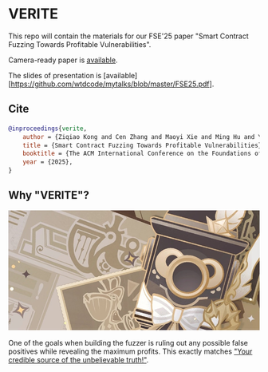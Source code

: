 # VERITE

This repo will contain the materials for our FSE'25 paper "Smart Contract Fuzzing Towards Profitable Vulnerabilities".

Camera-ready paper is [available](./paper.pdf).

The slides of presentation is [available][https://github.com/wtdcode/mytalks/blob/master/FSE25.pdf].

## Cite

```bibtex
@inproceedings{verite,
    author = {Ziqiao Kong and Cen Zhang and Maoyi Xie and Ming Hu and Yue Xue and Ye Liu and Haijun Wang and Yang Liu},
    title = {Smart Contract Fuzzing Towards Profitable Vulnerabilities},
    booktitle = {The ACM International Conference on the Foundations of Software Engineering (FSE)},
    year = {2025},
}
```

## Why "VERITE"?

![verite](./verite.jpeg)

One of the goals when building the fuzzer is ruling out any possible false positives while revealing the maximum profits. This exactly matches ["Your credible source of the unbelievable truth!"](https://www.hoyolab.com/article/21858357).
